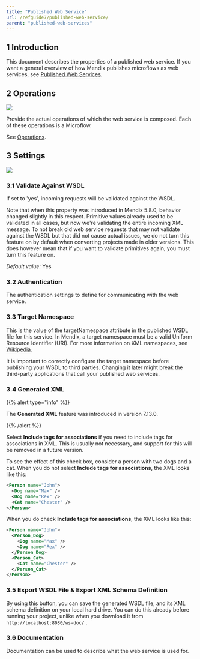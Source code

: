 ```yaml
---
title: "Published Web Service"
url: /refguide7/published-web-service/
parent: "published-web-services"
---
```


## 1 Introduction

This document describes the properties of a published web service. If you want a general overview of how Mendix publishes microflows as web services, see [Published Web Services](published-web-services).

## 2 Operations

![](attachments/16713702/16843888.png)

Provide the actual operations of which the web service is composed. Each of these operations is a Microflow.

See [Operations](operations).

## 3 Settings

![](attachments/16713702/16843887.png)

### 3.1 Validate Against WSDL

If set to 'yes', incoming requests will be validated against the WSDL.

Note that when this property was introduced in Mendix 5.8.0, behavior changed slightly in this respect. Primitive values already used to be validated in all cases, but now we're validating the entire incoming XML message. To not break old web service requests that may not validate against the WSDL but that did not cause actual issues, we do not turn this feature on by default when converting projects made in older versions. This does however mean that if you want to validate primitives again, you must turn this feature on.

_Default value:_ Yes

### 3.2 Authentication

The authentication settings to define for communicating with the web service.

### 3.3 Target Namespace

This is the value of the targetNamespace attribute in the published WSDL file for this service. In Mendix, a target namespace must be a valid Uniform Resource Identifier (URI). For more information on XML namespaces, see [Wikipedia](http://en.wikipedia.org/wiki/XML_namespace).

It is important to correctly configure the target namespace before publishing your WSDL to third parties. Changing it later might break the third-party applications that call your published web services.

### 3.4 Generated XML

{{% alert type="info" %}}

The **Generated XML** feature was introduced in version 7.13.0.

{{% /alert %}}

Select **Include tags for associations** if you need to include tags for associations in XML. This is usually not necessary, and support for this will be removed in a future version.

To see the effect of this check box, consider a person with two dogs and a cat. When you do not select **Include tags for associations**, the XML looks like this:

```xml
<Person name="John">
  <Dog name="Max" />
  <Dog name="Rex" />
  <Cat name="Chester" />
</Person>
```

When you do check **Include tags for associations**, the XML looks like this:

```xml
<Person name="John">
  <Person_Dog>
    <Dog name="Max" />
    <Dog name="Rex" />
  </Person_Dog>
  <Person_Cat>
    <Cat name="Chester" />
  </Person_Cat> 
</Person>
```

### 3.5 Export WSDL File & Export XML Schema Definition

By using this button, you can save the generated WSDL file, and its XML schema definition on your local hard drive. You can do this already before running your project, unlike when you download it from `http://localhost:8080/ws-doc/` .

### 3.6 Documentation

Documentation can be used to describe what the web service is used for.
